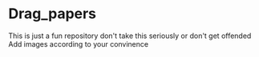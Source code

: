 # Drag_papers
This is just a fun repository don't take this seriously or don't get offended
Add images according to your convinence


